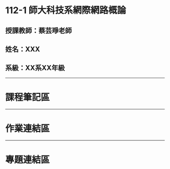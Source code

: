 # 112-1 師大科技系網際網路概論<br>
## 授課教師：蔡芸琤老師<br>
## 姓名：XXX<br>
## 系級：XX系XX年級 <br>
***
# 課程筆記區
***
# 作業連結區
***
# 專題連結區
